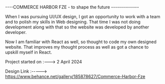 ----COMMERCE HARBOR FZE - to shape the future --------------

When I was pursuing UI/UX design, I got an opportunity to work with a team and to polish my skills in Web designing. That time I was not doing development along with that so the website was developed by another developer. 

Now I am familiar with React as well, so thought to code my own designed website. That improves my thought process as well as  got a chance to upskill myself in React. 


Project started on :---> 2 April 2024

Design Link :----->  https://www.behance.net/gallery/185878627/Commerce-Harbor-Fze




